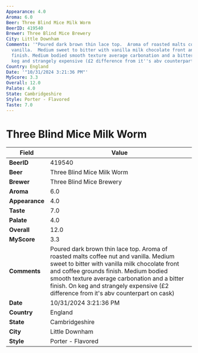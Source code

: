 ```yaml
---
Appearance: 4.0
Aroma: 6.0
Beer: Three Blind Mice Milk Worm
BeerID: 419540
Brewer: Three Blind Mice Brewery
City: Little Downham
Comments: '"Poured dark brown thin lace top.  Aroma of roasted malts coffee nut and
  vanilla.  Medium sweet to bitter with vanilla milk chocolate front and coffee grounds
  finish. Medium bodied smooth texture average carbonation and a bitter finish.  On
  keg and strangely expensive (£2 difference from it''s abv counterpart on cask)"'
Country: England
Date: '"10/31/2024 3:21:36 PM"'
MyScore: 3.3
Overall: 12.0
Palate: 4.0
State: Cambridgeshire
Style: Porter - Flavored
Taste: 7.0
---
```


# Three Blind Mice Milk Worm

| Field         | Value |
|---------------|-------|
| **BeerID** | 419540 |
| **Beer** | Three Blind Mice Milk Worm |
| **Brewer** | Three Blind Mice Brewery |
| **Aroma** | 6.0 |
| **Appearance** | 4.0 |
| **Taste** | 7.0 |
| **Palate** | 4.0 |
| **Overall** | 12.0 |
| **MyScore** | 3.3 |
| **Comments** | Poured dark brown thin lace top.  Aroma of roasted malts coffee nut and vanilla.  Medium sweet to bitter with vanilla milk chocolate front and coffee grounds finish. Medium bodied smooth texture average carbonation and a bitter finish.  On keg and strangely expensive (£2 difference from it's abv counterpart on cask) |
| **Date** | 10/31/2024 3:21:36 PM |
| **Country** | England |
| **State** | Cambridgeshire |
| **City** | Little Downham |
| **Style** | Porter - Flavored |
